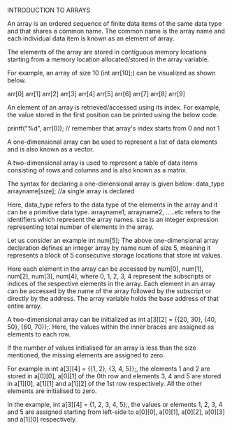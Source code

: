 INTRODUCTION TO ARRAYS



An array is an ordered sequence of finite data items of the same data type and that shares a common name. The common name is the array name and each individual data item is known as an element of array.

The elements of the array are stored in contiguous memory locations starting from a memory location allocated/stored in the array variable.

For example, an array of size 10 (int arr[10];) can be visualized as shown below.

arr[0]	arr[1]	arr[2]	arr[3]	arr[4]	arr[5]	arr[6]	arr[7]	arr[8]	arr[9]

An element of an array is retrieved/accessed using its index. For example, the value stored in the first position can be printed using the below code:

printf("%d", arr[0]); // remember that array's index starts from 0 and not 1
 
A one-dimensional array can be used to represent a list of data elements and is also known as a vector.

A two-dimensional array is used to represent a table of data items consisting of rows and columns and is also known as a matrix.
 
The syntax for declaring a one-dimensional array is given below:
data_type arrayname[size]; //a single array is declared

Here, data_type refers to the data type of the elements in the array and it can be a primitive data type.
arrayname1, arrayname2, .....etc refers to the identifiers which represent the array names.
size is an integer expression representing total number of elements in the array.

Let us consider an example
int num[5];
The above one-dimensional array declaration defines an integer array by name num of size 5, meaning it represents a block of 5 consecutive storage locations that store int values.

Here each element in the array can be accessed by num[0], num[1], num[2], num[3], num[4], where 0, 1, 2, 3, 4 represent the subscripts or indices of the respective elements in the array.
Each element in an array can be accessed by the name of the array followed by the subscript or directly by the address. The array variable holds the base address of that entire array.

A two-dimensional array can be initialized as int a[3][2] = {{20, 30}, {40, 50}, {60, 70}};. Here, the values within the inner braces are assigned as elements to each row.

If the number of values initialised for an array is less than the size mentioned, the missing elements are assigned to zero.

For example in int a[3][4] = {{1, 2}, {3, 4, 5}};, the elements 1 and 2 are stored in a[0][0], a[0][1] of the 0th row and elements 3, 4 and 5 are stored in a[1][0], a[1][1] and a[1][2] of the 1st row respectively. All the other elements are initialised to zero.

In the example, int a[3][4] = {1, 2, 3, 4, 5};, the values or elements 1, 2, 3, 4 and 5 are assigned starting from left-side to a[0][0], a[0][1], a[0][2], a[0][3] and a[1][0] respectively.


